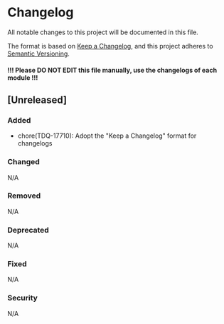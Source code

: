 # Changelog
All notable changes to this project will be documented in this file.

The format is based on [Keep a Changelog](https://keepachangelog.com/en/1.0.0/),
and this project adheres to [Semantic Versioning](https://semver.org/spec/v2.0.0.html).

#### !!! Please DO NOT EDIT this file manually, use the changelogs of each module !!!

## [Unreleased]
### Added
- chore(TDQ-17710): Adopt the "Keep a Changelog" format for changelogs
### Changed
N/A
### Removed
N/A
### Deprecated
N/A
### Fixed
N/A
### Security
N/A
